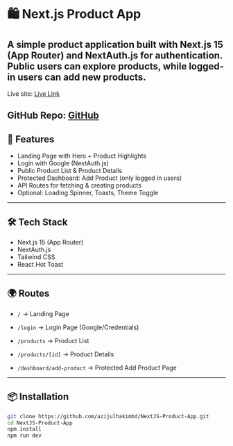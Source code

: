 # 🛍️ Next.js Product App

A simple product application built with **Next.js 15** (App Router) and **NextAuth.js** for authentication.  
Public users can explore products, while logged-in users can add new products.
---
Live site: [Live Link](https://next-js-product-app-five.vercel.app/)

GitHub Repo: [GitHub](https://github.com/azijulhakimbd/NextJS-Product-App)
---

## 🚀 Features
- Landing Page with Hero + Product Highlights
- Login with Google (NextAuth.js)
- Public Product List & Product Details
- Protected Dashboard: Add Product (only logged in users)
- API Routes for fetching & creating products
- Optional: Loading Spinner, Toasts, Theme Toggle

---

## 🛠️ Tech Stack
- Next.js 15 (App Router)
- NextAuth.js
- Tailwind CSS
- React Hot Toast

---
## 🌍 Routes

- `/` → Landing Page

- `/login` → Login Page (Google/Credentials)

- `/products` → Product List

- `/products/[id]` → Product Details

- `/dashboard/add-product` → Protected Add Product Page
---

## 📦 Installation
```bash
git clone https://github.com/azijulhakimbd/NextJS-Product-App.git
cd NextJS-Product-App
npm install
npm run dev
